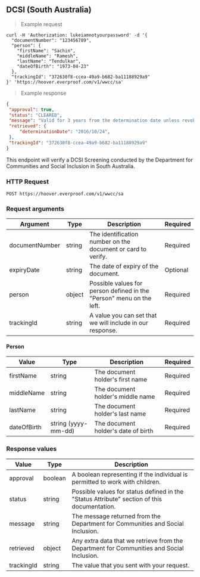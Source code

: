 ## DCSI (South Australia)

> Example request

```shell
curl -H 'Authorization: lukeiamnotyourpassword' -d '{
  "documentNumber": "123456789",
  "person": {
    "firstName": "Sachin",
    "middleName": "Ramesh",
    "lastName": "Tendulkar",
    "dateOfBirth": "1973-04-23"
  },
  "trackingId": "372630f8-ccea-49a9-b682-ba11188929a9"
}' 'https://hoover.everproof.com/v1/wwcc/sa'
```

> Example response

```json
{
 "approval": true,
 "status": "CLEARED",
 "message": "Valid for 3 years from the determination date unless revoked by the screening unit.",
 "retrieved": {
     "determinationDate": "2016/10/24",
 },
 "trackingId": "372630f8-ccea-49a9-b682-ba11188929a9"
}
```

This endpoint will verify a DCSI Screening conducted by the Department for Communities and Social Inclusion in South Australia.

### HTTP Request

`POST https://hoover.everproof.com/v1/wwcc/sa`

### Request arguments

Argument        | Type   | Description                                                          | Required
----------------| ------ | -------------------------------------------------------------------- | -----------
documentNumber  | string | The identification number on the document or card to verify.         | Required
expiryDate      | string | The date of expiry of the document.                                  | Optional
person          | object | Possible values for person defined in the "Person" menu on the left. | Required
trackingId      | string | A value you can set that we will include in our response.            | Required

#### Person

Value       | Type                 | Description                         | Required
----------- | -------------------- | ----------------------------------- | --------
firstName   | string               | The document holder's first name    | Required
middleName  | string               | The document holder's middle name   | Required
lastName    | string               | The document holder's last name     | Required
dateOfBirth | string (yyyy-mm-dd)  | The document holder's date of birth | Required

### Response values

Value       | Type    | Description                         
----------- | ------- | -----------------------------
approval    | boolean | A boolean representing if the individual is permitted to work with children.
status      | string  | Possible values for status defined in the "Status Attribute" section of this documentation.
message     | string  | The message returned from the Department for Communities and Social Inclusion.
retrieved   | object  | Any extra data that we retrieve from the Department for Communities and Social Inclusion.
trackingId  | string  | The value that you sent with your request.
